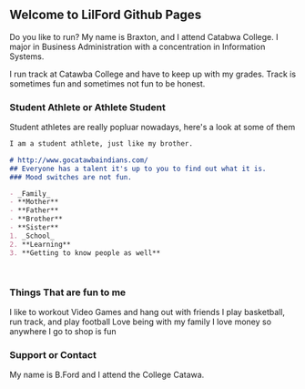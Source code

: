 ## Welcome to LilFord Github Pages
Do you like to run?
My name is Braxton, and I attend Catabwa College. I major in Business Administration with a concentration in Information Systems. 

I run track at Catawba College and have to keep up with my grades. Track is sometimes fun and sometimes not fun to be honest. 

### Student Athlete or Athlete Student

Student athletes are really popluar nowadays, here's a look at some of them 

```markdown
I am a student athlete, just like my brother.

# http://www.gocatawbaindians.com/
## Everyone has a talent it's up to you to find out what it is.
### Mood switches are not fun. 

- _Family_
- **Mother**
- **Father**
- **Brother**
- **Sister**
1. _School_ 
2. **Learning**
3. **Getting to know people as well**




```



### Things That are fun to me 
I like to workout 
Video Games and hang out with friends
I play basketball, run track, and play football
Love being with my family
I love money so anywhere I go to shop is fun


### Support or Contact
My name is B.Ford and I attend the College Catawa.
